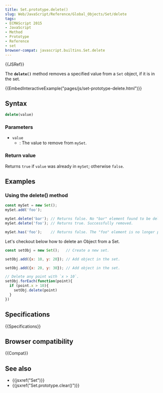 ```yaml
---
title: Set.prototype.delete()
slug: Web/JavaScript/Reference/Global_Objects/Set/delete
tags:
- ECMAScript 2015
- JavaScript
- Method
- Prototype
- Reference
- set
browser-compat: javascript.builtins.Set.delete
---
```

{{JSRef}}

The **`delete()`** method removes a specified value from a `Set` object, if it
is in the set.

{{EmbedInteractiveExample("pages/js/set-prototype-delete.html")}}

## Syntax

```js
delete(value)
```

### Parameters

- `value`
  - : The value to remove from `mySet`.

### Return value

Returns `true` if `value` was already in `mySet`; otherwise `false`.

## Examples

### Using the delete() method

```js
const mySet = new Set();
mySet.add('foo');

mySet.delete('bar'); // Returns false. No "bar" element found to be deleted.
mySet.delete('foo'); // Returns true. Successfully removed.

mySet.has('foo');    // Returns false. The "foo" element is no longer present.
```

Let's checkout below how to delete an Object from a Set.

```js
const setObj = new Set();   // Create a new set.

setObj.add({x: 10, y: 20}); // Add object in the set.

setObj.add({x: 20, y: 30}); // Add object in the set.

// Delete any point with `x > 10`.
setObj.forEach(function(point){
  if (point.x > 10){
    setObj.delete(point)
  }
})
```

## Specifications

{{Specifications}}

## Browser compatibility

{{Compat}}

## See also

- {{jsxref("Set")}}
- {{jsxref("Set.prototype.clear()")}}
